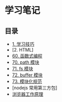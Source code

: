 # 学习笔记

## 目录

- [1. 学习技巧](./1-learn-skill/README.md)
- [2. HTML]
- [60. 函数式编程](./060-function-programming/README.md)
- [70. path 模块](./node-core/path/README.md)
- [71. fs 模块](./node-core/fs/README.md)
- [72. buffer 模块](./node-core/buffer/README.md)
- [73. 模块化规范](./node-core/module/README.md)
- [nodejs 常用第三方包]
- [浏览器工作原理](./browser-work/README.md)
